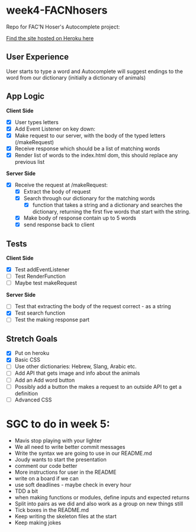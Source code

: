 # week4-FACNhosers
Repo for FAC'N Hoser's Autocomplete project:

[Find the site hosted on Heroku here](https://still-reaches-22770.herokuapp.com/)

## User Experience

User starts to type a word and Autocomplete will suggest endings to the word from our dictionary (initially a dictionary of animals)

## App Logic

**Client Side**
 - [x] User types letters
 - [x] Add Event Listener on key down:
  - [x] Make request to our server, with the body of the typed letters (/makeRequest)
  - [x] Receive response which should be a list of matching words
  - [x] Render list of words to the index.html dom, this should replace any previous list

**Server Side**
- [x] Receive the request at /makeRequest:
  - [x] Extract the body of request
  - [x] Search through our dictionary for the matching words
    - [x] function that takes a string and a dictionary and searches the dictionary, returning the first five words that start with the string.
  - [x] Make body of response contain up to 5 words
  - [x] send response back to client

## Tests

**Client Side**
  - [x] Test addEventListener
  - [ ] Test RenderFunction
  - [ ] Maybe test makeRequest

**Server Side**
  - [ ] Test that extracting the body of the request correct - as a string
  - [x] Test search function
  - [ ] Test the making response part

## Stretch Goals

- [x] Put on heroku
- [x] Basic CSS
- [ ] Use other dictionaries: Hebrew, Slang, Arabic etc.
- [ ] Add API that gets image and info about the animals
- [ ] Add an Add word button
- [ ] Possibly add a button the makes a request to an outside API to get a definition
- [ ] Advanced CSS

# SGC to do in week 5:

 - Mavis stop playing with your lighter
 - We all need to write better commit messages
 - Write the syntax we are going to use in our README.md
 - Joudy wants to start the presentation
 - comment our code better
 - More instructions for user in the README
 - write on a board if we can
 - use soft deadlines - maybe check in every hour
 - TDD a bit
 - when making functions or modules, define inputs and expected returns
 - Split into pairs as we did and also work as a group on new things still
 - Tick boxes in the README.md
 - Keep writing the skeleton files at the start
 - Keep making jokes
